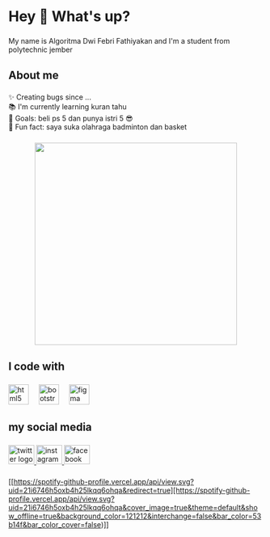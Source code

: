 <h1 align="left">Hey 👋 What's up?</h1>

###

<p align="left">My name is Algoritma Dwi Febri Fathiyakan and I'm a student from polytechnic jember</p>

###

<h2 align="left">About me</h2>

###

<p align="left">✨ Creating bugs since ...<br>📚 I'm currently learning kuran tahu<br>🎯 Goals: beli ps 5 dan punya istri 5 😎<br>🎲 Fun fact: saya suka olahraga badminton dan basket</p>

###

<div align="center">
  <img height="400" src="https://media.giphy.com/media/v1.Y2lkPTc5MGI3NjExcHpkeXBiYXRkcWo2eTVtc3BrYjVxNzgyZWh4ZWdieTZwNnYzcHV6dSZlcD12MV9pbnRlcm5hbF9naWZfYnlfaWQmY3Q9Zw/h3Jxu7a7pd72w/giphy.gif"  />
</div>

###
  
###

<h2 align="left">I code with</h2>

###

<div align="left">
  <img src="https://cdn.jsdelivr.net/gh/devicons/devicon/icons/html5/html5-original.svg" height="40" alt="html5 logo"  />
  <img width="12" />
  <img src="https://cdn.jsdelivr.net/gh/devicons/devicon/icons/bootstrap/bootstrap-original.svg" height="40" alt="bootstrap logo"  />
  <img width="12" />
  <img src="https://cdn.jsdelivr.net/gh/devicons/devicon/icons/figma/figma-original.svg" height="40" alt="figma logo"  />
</div>

###

<h2 align="left">my social media</h2>

###

<div align="left">
  <a href="https://twitter.com/AlgoritmaF" target="_blank">
    <img src="https://raw.githubusercontent.com/maurodesouza/profile-readme-generator/master/src/assets/icons/social/twitter/default.svg" width="51" height="38" alt="twitter logo"  />
  </a>
  <a href="https://www.instagram.com/algoritma_sho/" target="_blank">
    <img src="https://raw.githubusercontent.com/maurodesouza/profile-readme-generator/master/src/assets/icons/social/instagram/default.svg" width="51" height="38" alt="instagram logo"  />
  </a>
  <a href="https://www.facebook.com/algoritims.algoritims" target="_blank">
    <img src="https://raw.githubusercontent.com/maurodesouza/profile-readme-generator/master/src/assets/icons/social/facebook/default.svg" width="51" height="38" alt="facebook logo"  />
  </a>
</div>

###

[[https://spotify-github-profile.vercel.app/api/view.svg?uid=21i6746h5oxb4h25lkqq6ohqa&redirect=true][https://spotify-github-profile.vercel.app/api/view.svg?uid=21i6746h5oxb4h25lkqq6ohqa&cover_image=true&theme=default&show_offline=true&background_color=121212&interchange=false&bar_color=53b14f&bar_color_cover=false)]]
